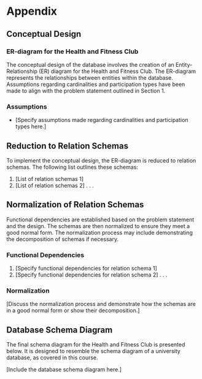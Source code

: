 # Appendix

## Conceptual Design

### ER-diagram for the Health and Fitness Club

The conceptual design of the database involves the creation of an Entity-Relationship (ER) diagram for the Health and Fitness Club. The ER-diagram represents the relationships between entities within the database. Assumptions regarding cardinalities and participation types have been made to align with the problem statement outlined in Section 1.

### Assumptions

- [Specify assumptions made regarding cardinalities and participation types here.]

## Reduction to Relation Schemas

To implement the conceptual design, the ER-diagram is reduced to relation schemas. The following list outlines these schemas:

1. [List of relation schemas 1]
2. [List of relation schemas 2]
   .
   .
   .

## Normalization of Relation Schemas

Functional dependencies are established based on the problem statement and the design. The schemas are then normalized to ensure they meet a good normal form. The normalization process may include demonstrating the decomposition of schemas if necessary.

### Functional Dependencies

1. [Specify functional dependencies for relation schema 1]
2. [Specify functional dependencies for relation schema 2]
   .
   .
   .

### Normalization

[Discuss the normalization process and demonstrate how the schemas are in a good normal form or show their decomposition.]

## Database Schema Diagram

The final schema diagram for the Health and Fitness Club is presented below. It is designed to resemble the schema diagram of a university database, as covered in this course.

[Include the database schema diagram here.]
